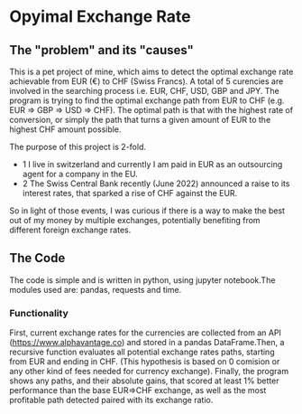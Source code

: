 # Opyimal Exchange Rate

## The "problem" and its "causes"
This is a pet project of mine, which aims to detect the optimal exchange rate achievable from EUR (€) to CHF (Swiss Francs). A total of 5 curencies are involved in the searching process i.e. EUR, CHF, USD, GBP and JPY. The program is trying to find the optimal exchange path from EUR to CHF (e.g. EUR => GBP => USD => CHF). The optimal path is that with the highest rate of conversion, or simply the path that turns a given amount of EUR to the highest CHF amount possible.

The purpose of this project is 2-fold.
* 1 I live in switzerland and currently I am paid in EUR as an outsourcing agent for a company in the EU.
* 2 The Swiss Central Bank recently (June 2022) announced a raise to its interest rates, that sparked a rise of CHF against the EUR.

So in light of those events, I was curious if there is a way to make the best out of my money by multiple exchanges, potentially benefiting from different foreign exchange rates.


## The Code
The code is simple and is written in python, using jupyter notebook.The modules used are: pandas, requests and time.

### Functionality
First, current exchange rates for the currencies are collected from an API (https://www.alphavantage.co) and stored in a pandas DataFrame.Then, a recursive function evaluates all potential exchange rates paths, starting from EUR and ending in CHF. (This hypothesis is based on 0 comision or any other kind of fees needed for currency exchange). Finally, the program shows any paths, and their absolute gains, that scored at least 1% better performance than the base EUR=>CHF exchange, as well as the most profitable path detected paired with its exchange ratio.
